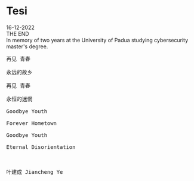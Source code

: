 # Tesi
16-12-2022<br />
THE END <br />
In memory of two years at the University of Padua studying cybersecurity master's degree. 

<pre>
再见 青春<br />
永远的故乡<br />
再见 青春<br />
永恒的迷惘<br />
Goodbye Youth<br />
Forever Hometown<br />
Goodbye Youth<br />
Eternal Disorientation<br />


叶建成 Jiancheng Ye
</pre>
